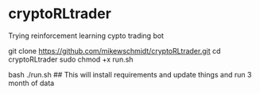 # cryptoRLtrader

Trying reinforcement learning cypto trading bot

git clone https://github.com/mikewschmidt/cryptoRLtrader.git
cd cryptoRLtrader
sudo chmod +x run.sh

bash ./run.sh ## This will install requirements and update things and run 3 month of data
